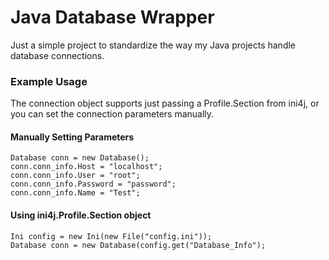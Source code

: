 # Java Database Wrapper
Just a simple project to standardize the way my Java projects handle database connections. 

### Example Usage
The connection object supports just passing a Profile.Section from ini4j, or you can set the connection parameters manually.
#### Manually Setting Parameters
	Database conn = new Database();
	conn.conn_info.Host = "localhost";
	conn.conn_info.User = "root";
	conn.conn_info.Password = "password";
	conn.conn_info.Name = "Test";
            
#### Using ini4j.Profile.Section object
	Ini config = new Ini(new File("config.ini"));
	Database conn = new Database(config.get("Database_Info");
